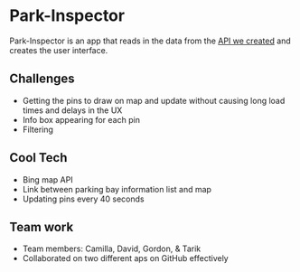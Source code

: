 # Park-Inspector

Park-Inspector is an app that reads in the data from the [API we created](https://github.com/tmak1/park-spectre-api) and creates the user interface.

## Challenges
* Getting the pins to draw on map and update without causing long load times and delays in the UX
* Info box appearing for each pin
* Filtering

## Cool Tech
* Bing map API
* Link between parking bay information list and map
* Updating pins every 40 seconds

## Team work
* Team members: Camilla, David, Gordon, & Tarik
* Collaborated on two different aps on GitHub effectively
